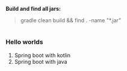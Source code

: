 **Build and find all jars:**
> gradle clean build && find . -name "*.jar"

#
### Hello worlds
1. Spring boot with kotlin
2. Spring boot with java

